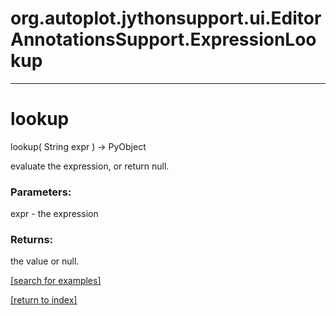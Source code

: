 # org.autoplot.jythonsupport.ui.EditorAnnotationsSupport.ExpressionLookup



***
<a name="lookup"></a>
# lookup
lookup( String expr ) &rarr; PyObject

evaluate the expression, or return null.

### Parameters:
expr - the expression

### Returns:
the value or null.

<a href="https://github.com/autoplot/dev/search?q=lookup&unscoped_q=lookup">[search for examples]</a>

<a href="https://github.com/autoplot/documentation/blob/master/javadoc/index-all.md">[return to index]</a>


